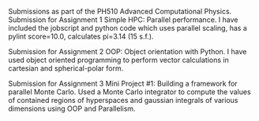 Submissions as part of the PH510 Advanced Computational Physics.
Submission for Assignment 1 Simple HPC: Parallel performance.
I have included the jobscript and python code which uses parallel scaling, has a pylint score=10.0, calculates pi=3.14 (15 s.f.).

Submission for Assignment 2 OOP: Object orientation with Python.
I have used object oriented programming to perform vector calculations in cartesian and spherical-polar form.

Submission for Assignment 3 Mini Project #1: Building a framework for parallel Monte Carlo.
Used a Monte Carlo integrator to compute the values of contained regions of hyperspaces and gaussian integrals of various dimensions using OOP and Parallelism.
